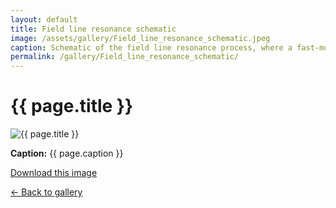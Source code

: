 ```yaml
---
layout: default
title: Field line resonance schematic
image: /assets/gallery/Field_line_resonance_schematic.jpeg
caption: Schematic of the field line resonance process, where a fast-mode wave propagating from the magnetopause inwards couples to an Alfvén wave along a resonant field line. From Turc et al. [2025], Space Science Reviews.
permalink: /gallery/Field_line_resonance_schematic/
---
```


<h1>{{ page.title }}</h1>

<img src="{{ page.image }}" alt="{{ page.title }}" style="max-width:100%;">

<p><strong>Caption:</strong> {{ page.caption }}</p>
<p><a href="{{ page.image }}" download>Download this image</a></p>
<p><a href="/gallery/">← Back to gallery</a></p>

